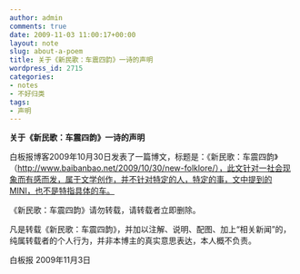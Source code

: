 ```yaml
---
author: admin
comments: true
date: 2009-11-03 11:00:17+00:00
layout: note
slug: about-a-poem
title: 关于《新民歌：车震四韵》一诗的声明
wordpress_id: 2715
categories:
- notes
- 不好归类
tags:
- 声明
---
```


**关于《新民歌：车震四韵》一诗的声明**

白板报博客2009年10月30日发表了一篇博文，标题是：《新民歌：车震四韵》（http://www.baibanbao.net/2009/10/30/new-folklore/），此文针对一社会现象而有感而发，属于文学创作，并不针对特定的人，特定的事，文中提到的MINI，也不是特指具体的车。

《新民歌：车震四韵》请勿转载，请转载者立即删除。

凡是转载《新民歌：车震四韵》，并加以注解、说明、配图、加上“相关新闻”的，纯属转载者的个人行为，并非本博主的真实意思表达，本人概不负责。

白板报
2009年11月3日


